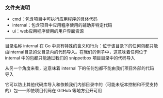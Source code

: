 ### 文件夹说明
- cmd：包含项目中可执行应用程序的具体代码
- internal：包含项目中应用程序使用的辅助非特定代码
- ui：web应用程序使用的用户界面资源
****
目录名称 internal 在 Go 中具有特殊的含义和行为：位于该目录下的任何包都只能由internal目录的父目录内的代码导入。在我们的例子中，这意味着任何位于 internal 中的包都只能通过我们的 snippetbox 项目目录中的代码导入

从另一个角度来看，这意味着 internal 下的任何包都不能由我们项目外部的代码导入

它可以防止其他代码库导入和依赖我们内部目录中的（可能未版本控制和不受支持的）包——即使项目代码在 GitHub 等地方公开可用